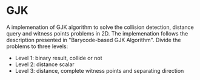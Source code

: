 # GJK
A implemenation of GJK algorithm to solve the collision detection, distance query and witness points problems in 2D.
The implemenation follows the description presented in "Barycode-based GJK Algorithm". 
Divide the problems to three levels:
- Level 1: binary result, collide or not
- Level 2: distance scalar
- Level 3: distance, complete witness points and separating direction